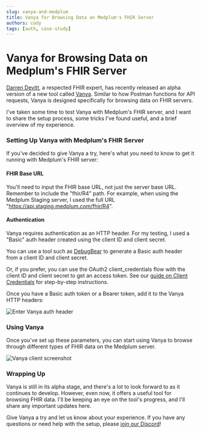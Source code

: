 ```yaml
---
slug: vanya-and-medplum
title: Vanya for Browsing Data on Medplum's FHIR Server
authors: cody
tags: [auth, case-study]
---
```


# Vanya for Browsing Data on Medplum's FHIR Server

[Darren Devitt](https://www.linkedin.com/in/darrendevitt/), a respected FHIR expert, has recently released an alpha version of a new tool called [Vanya](https://vanyalabs.com/). Similar to how Postman functions for API requests, Vanya is designed specifically for browsing data on FHIR servers.

<!-- truncate -->

I've taken some time to test Vanya with Medplum's FHIR server, and I want to share the setup process, some tricks I've found useful, and a brief overview of my experience.

### Setting Up Vanya with Medplum's FHIR Server

If you've decided to give Vanya a try, here's what you need to know to get it running with Medplum's FHIR server:

#### FHIR Base URL

You'll need to input the FHIR base URL, not just the server base URL. Remember to include the "fhir/R4" path. For example, when using the Medplum Staging server, I used the full URL "https://api.staging.medplum.com/fhir/R4".

#### Authentication

Vanya requires authentication as an HTTP header. For my testing, I used a "Basic" auth header created using the client ID and client secret.

You can use a tool such as [DebugBear](https://www.debugbear.com/basic-auth-header-generator) to generate a Basic auth header from a client ID and client secret.

Or, if you prefer, you can use the OAuth2 client_credentials flow with the client ID and client secret to get an access token. See our [guide on Client Credentials](/docs/auth/client-credentials) for step-by-step instructions.

Once you have a Basic auth token or a Bearer token, add it to the Vanya HTTP headers:

![Enter Vanya auth header](/img/blog/vanya-auth-header.webp)

### Using Vanya

Once you've set up these parameters, you can start using Vanya to browse through different types of FHIR data on the Medplum server.

![Vanya client screenshot](/img/blog/vanya-client-screenshot.webp)

### Wrapping Up

Vanya is still in its alpha stage, and there's a lot to look forward to as it continues to develop. However, even now, it offers a useful tool for browsing FHIR data. I'll be keeping an eye on the tool's progress, and I'll share any important updates here.

Give Vanya a try and let us know about your experience. If you have any questions or need help with the setup, please [join our Discord](https://discord.gg/medplum)!
